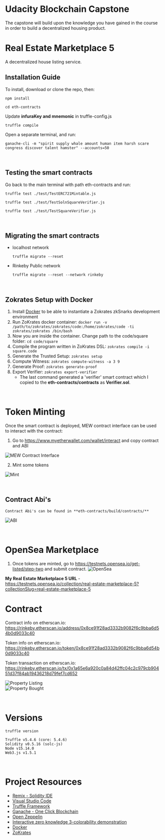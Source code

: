 # Udacity Blockchain Capstone

The capstone will build upon the knowledge you have gained in the course in order to build a decentralized housing product. 


# Real Estate Marketplace 5

A decentralized house listing service.


## Installation Guide

To install, download or clone the repo, then:

`npm install`

`cd eth-contracts`  

Update __infuraKey and mnemonic__ in truffle-config.js

`truffle compile`  

Open a separate terminal, and run:

`ganache-cli -m "spirit supply whale amount human item harsh scare congress discover talent hamster" --accounts=50`

<br>

## Testing the smart contracts

Go back to the main terminal with path eth-contracts and run:

`truffle test ./test/TestERC721Mintable.js`

`truffle test ./test/TestSolnSquareVerifier.js`

`truffle test ./test/TestSquareVerifier.js`  

<br>

## Migrating the smart contracts
   
   - localhost network

        `truffle migrate --reset`
   - Rinkeby Public network

        `truffle migrate --reset --network rinkeby`

<br>

## Zokrates Setup with Docker

1. Install [Docker](https://docs.docker.com/get-docker/) to be able to instantiate a Zokrates zkSnarks development environment
3. Run ZoKrates docker container: `docker run -v /path/to/zokrates/zokrates/code:/home/zokrates/code -ti zokrates/zokrates /bin/bash` 
4. Now you are inside the container. Change path to the code/square folder: `cd code/square`
5. Compile the program written in ZoKrates DSL: `zokrates compile -i square.code`
6. Generate the Trusted Setup: `zokrates setup`
7. Compute Witness: `zokrates compute-witness -a 3 9`
8. Generate Proof: `zokrates generate-proof`
9. Export Verifier: `zokrates export-verifier`  
    - The last command generated a 'verifier' smart contract which I copied to the **eth-contracts/contracts** as **Verifier.sol**.  
<br>


# Token Minting

Once the smart contract is deployed, MEW contract interface can be used to
interact with the contract:

1. Go to https://www.myetherwallet.com/wallet/interact and copy contract  and ABI

![MEW Contract Interface](./images/mew-contract-abi.png)

2. Mint some tokens

![Mint](./images/mint.png)

<br>

## Contract Abi's
    Contract Abi's can be found in **eth-contracts/build/contracts/** 
![ABI](./images/contract-abi.png)

<br>

# OpenSea Marketplace

1. Once tokens are minted, go to https://testnets.opensea.io/get-listed/step-two and submit contract.
![OpenSea](./images/opensea.png)

__My Real Estate Marketplace 5 URL__ - https://testnets.opensea.io/collection/real-estate-marketplace-5?collectionSlug=real-estate-marketplace-5


# Contract

Contract info on etherscan.io: https://rinkeby.etherscan.io/address/0x8ce91f28ad3332b9082f6c9bba6d54b0d9033c40

Token info on etherscan.io: https://rinkeby.etherscan.io/token/0x8ce91f28ad3332b9082f6c9bba6d54b0d9033c40

Token transaction on etherscan.io: https://rinkeby.etherscan.io/tx/0x1a65e6a920c0a84d42ffc04c2c979cb90451d37f84ab19436218d79fef7cd652

![Property Listing](./images/list-item.png)
<br>
![Property Bought](./images/purchase-item.png)

<br>


# Versions

`truffle version`

    Truffle v5.4.6 (core: 5.4.6)
    Solidity v0.5.16 (solc-js)
    Node v15.14.0
    Web3.js v1.5.1

<br>


# Project Resources

* [Remix - Solidity IDE](https://remix.ethereum.org/)
* [Visual Studio Code](https://code.visualstudio.com/)
* [Truffle Framework](https://truffleframework.com/)
* [Ganache - One Click Blockchain](https://truffleframework.com/ganache)
* [Open Zeppelin ](https://openzeppelin.org/)
* [Interactive zero knowledge 3-colorability demonstration](http://web.mit.edu/~ezyang/Public/graph/svg.html)
* [Docker](https://docs.docker.com/install/)
* [ZoKrates](https://github.com/Zokrates/ZoKrates)

